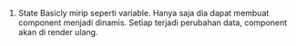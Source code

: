 1. State
Basicly mirip seperti variable. Hanya saja dia dapat membuat component menjadi dinamis. Setiap terjadi perubahan data, component akan di render ulang.